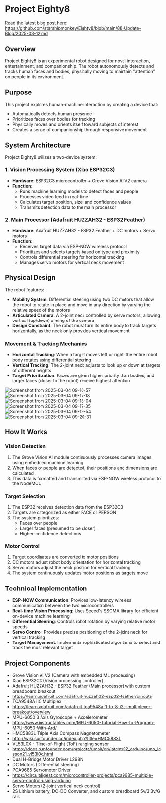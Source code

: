 # Project Eighty8

Read the latest blog post here: https://github.com/starshipmonkey/Eighty8/blob/main/88-Update-Blog/2025-03-12.md

## Overview
Project Eighty8 is an experimental robot designed for novel interaction, entertainment, and companionship. The robot autonomously detects and tracks human faces and bodies, physically moving to maintain "attention" on people in its environment.

## Purpose
This project explores human-machine interaction by creating a device that:
- Automatically detects human presence
- Prioritizes faces over bodies for tracking
- Physically moves and orients itself toward subjects of interest
- Creates a sense of companionship through responsive movement

## System Architecture
Project Eighty8 utilizes a two-device system:

### 1. Vision Processing System (Xiao ESP32C3)
- **Hardware**: ESP32C3 microcontroller + Grove Vision AI V2 camera
- **Function**: 
  - Runs machine learning models to detect faces and people
  - Processes video feed in real-time
  - Calculates target position, size, and confidence values
  - Transmits detection data to the main processor

### 2. Main Processor (Adafruit HUZZAH32 - ESP32 Feather)
- **Hardware**: Adafruit HUZZAH32 - ESP32 Feather + DC motors + Servo motors
- **Function**:
  - Receives target data via ESP-NOW wireless protocol
  - Prioritizes and selects targets based on type and proximity
  - Controls differential steering for horizontal tracking
  - Manages servo motors for vertical neck movement

## Physical Design

The robot features:

- **Mobility System**: Differential steering using two DC motors that allow the robot to rotate in place and move in any direction by varying the relative speed of the motors
- **Articulated Camera**: A 2-joint neck controlled by servo motors, allowing vertical (up/down) aiming of the camera
- **Design Constraint**: The robot must turn its entire body to track targets horizontally, as the neck only provides vertical movement

### Movement & Tracking Mechanics
- **Horizontal Tracking**: When a target moves left or right, the entire robot body rotates using differential steering
- **Vertical Tracking**: The 2-joint neck adjusts to look up or down at targets of different heights
- **Target Prioritization**: Faces are given higher priority than bodies, and larger faces (closer to the robot) receive highest attention

![Screenshot from 2025-03-04 09-16-57](https://github.com/user-attachments/assets/939131a4-f4ea-44aa-b6f4-9f3b496a7ded)
![Screenshot from 2025-03-04 09-17-18](https://github.com/user-attachments/assets/d99ccf16-1747-488a-a5f1-613c7ad502d0)
![Screenshot from 2025-03-04 09-18-04](https://github.com/user-attachments/assets/f45adf84-0d1f-488a-84a3-8853af41180c)
![Screenshot from 2025-03-04 09-17-35](https://github.com/user-attachments/assets/70de6219-a047-4b6f-a827-abcfe1df7301)
![Screenshot from 2025-03-04 09-19-54](https://github.com/user-attachments/assets/8438ab42-3f1d-4edc-ba41-da7b7336b5c8)
![Screenshot from 2025-03-04 09-20-31](https://github.com/user-attachments/assets/d51c4f98-3f8d-4edf-a049-5b78a21bb0f2)

## How It Works

### Vision Detection
1. The Grove Vision AI module continuously processes camera images using embedded machine learning
2. When faces or people are detected, their positions and dimensions are calculated
3. This data is formatted and transmitted via ESP-NOW wireless protocol to the NodeMCU

### Target Selection
1. The ESP32 receives detection data from the ESP32C3
2. Targets are categorized as either FACE or PERSON
3. The system prioritizes:
   - Faces over people
   - Larger faces (presumed to be closer)
   - Higher-confidence detections

### Motor Control
1. Target coordinates are converted to motor positions
2. DC motors adjust robot body orientation for horizontal tracking
3. Servo motors adjust the neck position for vertical tracking
4. The system continuously updates motor positions as targets move

## Technical Implementation

- **ESP-NOW Communication**: Provides low-latency wireless communication between the two microcontrollers
- **Real-time Vision Processing**: Uses Seeed's SSCMA library for efficient on-device machine learning
- **Differential Steering**: Controls robot rotation by varying relative motor speeds
- **Servo Control**: Provides precise positioning of the 2-joint neck for vertical tracking
- **Target Management**: Implements sophisticated algorithms to select and track the most relevant target

## Project Components
- Grove Vision AI V2 (Camera with embedded ML processing)
- Xiao ESP32C3 (Vision processing controller) 
- Adafruit HUZZAH32 - ESP32 Feather (Main processor) with custom breadboard breakout
-   https://learn.adafruit.com/adafruit-huzzah32-esp32-feather/pinouts
- TCA9548A IIC Multiplex
-   https://learn.adafruit.com/adafruit-tca9548a-1-to-8-i2c-multiplexer-breakout/overview
- MPU-6050 3 Axis Gyroscope + Accelerometer
-   https://www.instructables.com/MPU-6050-Tutorial-How-to-Program-MPU-6050-With-Ard/
- HMC5883L Triple Axis Compass Magnetometer
-   http://wiki.sunfounder.cc/index.php?title=HMC5883L
- VL53L0X - Time-of-Flight (ToF) ranging sensor
-   https://docs.sunfounder.com/projects/umsk/en/latest/02_arduino/uno_lesson21_vl53l0x.html
- Dual H-Bridge Motor Driver L298N
- DC Motors (Differential steering)
- PCA9685 Servomotor Driver
-   https://circuitdigest.com/microcontroller-projects/pca9685-multiple-servo-control-using-arduino
- Servo Motors (2-joint vertical neck control)
- 2S Lithium battery, DC-DC Converter, and custom breadboard 5v/3.3v/G rail.

